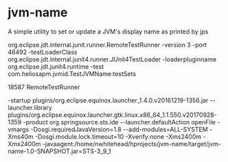 # jvm-name
A simple utility to set or update a JVM's display name as printed by jps


org.eclipse.jdt.internal.junit.runner.RemoteTestRunner -version 3 -port 46492 -testLoaderClass org.eclipse.jdt.internal.junit4.runner.JUnit4TestLoader -loaderpluginname org.eclipse.jdt.junit4.runtime -test com.heliosapm.jvmid.TestJVMName:testSets

18587 RemoteTestRunner

-startup
plugins/org.eclipse.equinox.launcher_1.4.0.v20161219-1356.jar
--launcher.library
plugins/org.eclipse.equinox.launcher.gtk.linux.x86_64_1.1.550.v20170928-1359
-product
org.springsource.sts.ide
--launcher.defaultAction
openFile
-vmargs
-Dosgi.requiredJavaVersion=1.8
--add-modules=ALL-SYSTEM
-Xms40m
-Dosgi.module.lock.timeout=10
-Xverify:none
-Xms2400m
-Xmx2400m
-javaagent:/home/nwhitehead/hprojects/jvm-name/target/jvm-name-1.0-SNAPSHOT.jar=STS-3_9_1





